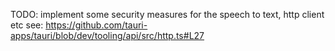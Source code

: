 TODO: implement some security measures for the speech to text, http client etc
see:
https://github.com/tauri-apps/tauri/blob/dev/tooling/api/src/http.ts#L27
